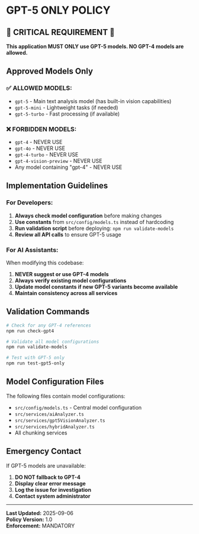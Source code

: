 # GPT-5 ONLY POLICY

## 🚨 CRITICAL REQUIREMENT 🚨

**This application MUST ONLY use GPT-5 models. NO GPT-4 models are allowed.**

## Approved Models Only

### ✅ ALLOWED MODELS:
- `gpt-5` - Main text analysis model (has built-in vision capabilities)
- `gpt-5-mini` - Lightweight tasks (if needed)
- `gpt-5-turbo` - Fast processing (if available)

### ❌ FORBIDDEN MODELS:
- `gpt-4` - NEVER USE
- `gpt-4o` - NEVER USE  
- `gpt-4-turbo` - NEVER USE
- `gpt-4-vision-preview` - NEVER USE
- Any model containing "gpt-4" - NEVER USE

## Implementation Guidelines

### For Developers:
1. **Always check model configuration** before making changes
2. **Use constants** from `src/config/models.ts` instead of hardcoding
3. **Run validation script** before deploying: `npm run validate-models`
4. **Review all API calls** to ensure GPT-5 usage

### For AI Assistants:
When modifying this codebase:
1. **NEVER suggest or use GPT-4 models**
2. **Always verify existing model configurations**
3. **Update model constants if new GPT-5 variants become available**
4. **Maintain consistency across all services**

## Validation Commands

```bash
# Check for any GPT-4 references
npm run check-gpt4

# Validate all model configurations
npm run validate-models

# Test with GPT-5 only
npm run test-gpt5-only
```

## Model Configuration Files

The following files contain model configurations:
- `src/config/models.ts` - Central model configuration
- `src/services/aiAnalyzer.ts`
- `src/services/gpt5VisionAnalyzer.ts`
- `src/services/hybridAnalyzer.ts`
- All chunking services

## Emergency Contact

If GPT-5 models are unavailable:
1. **DO NOT fallback to GPT-4**
2. **Display clear error message**
3. **Log the issue for investigation**
4. **Contact system administrator**

---

**Last Updated:** 2025-09-06  
**Policy Version:** 1.0  
**Enforcement:** MANDATORY